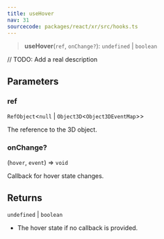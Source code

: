 ```yaml
---
title: useHover
nav: 31
sourcecode: packages/react/xr/src/hooks.ts
---
```


> **useHover**(`ref`, `onChange?`): `undefined` \| `boolean`

// TODO: Add a real description

## Parameters

### ref

`RefObject`\<`null` \| `Object3D`\<`Object3DEventMap`\>\>

The reference to the 3D object.

### onChange?

(`hover`, `event`) => `void`

Callback for hover state changes.

## Returns

`undefined` \| `boolean`

- The hover state if no callback is provided.
